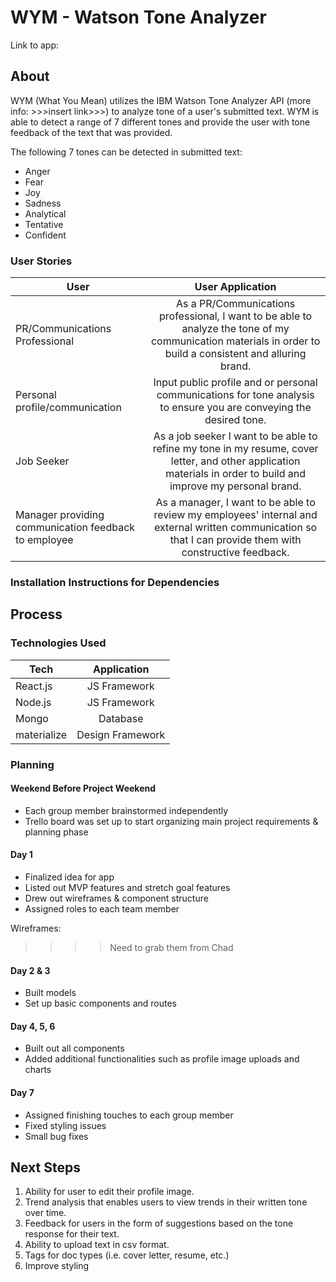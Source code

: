 # WYM - Watson Tone Analyzer

Link to app:

## About

WYM (What You Mean) utilizes the IBM Watson Tone Analyzer API (more info: >>>insert link>>>) to analyze tone of a user's submitted text. WYM is able to detect a range of 7 different tones and provide the user with tone feedback of the text that was provided.

The following 7 tones can be detected in submitted text:
* Anger
* Fear
* Joy
* Sadness
* Analytical
* Tentative
* Confident

### User Stories

| User        | User Application  |        
| ------------|:------------:|
| PR/Communications Professional   | As a PR/Communications professional, I want to be able to analyze the tone of my communication materials in order to build a consistent and alluring brand. |
| Personal profile/communication    | Input public profile and or personal communications for tone analysis to ensure you are conveying the desired tone. |
| Job Seeker       | As a job seeker I want to be able to refine my tone in my resume, cover letter, and other application materials in order to build and improve my personal brand.     |  
| Manager providing communication feedback to employee       | As a manager, I want to be able to review my employees' internal and external written communication so that I can provide them with constructive feedback.    |   


### Installation Instructions for Dependencies

## Process

### Technologies Used

| Tech        | Application  |        
| ------------|:------------:|
| React.js    | JS Framework    |
| Node.js     | JS Framework    |
| Mongo       | Database        |  
| materialize | Design Framework|


### Planning

#### Weekend Before Project Weekend

* Each group member brainstormed independently
* Trello board was set up to start organizing main project requirements & planning phase

#### Day 1

* Finalized idea for app
* Listed out MVP features and stretch goal features
* Drew out wireframes & component structure
* Assigned roles to each team member

Wireframes:

>>>>Need to grab them from Chad

#### Day 2 & 3

* Built models
* Set up basic components and routes

#### Day 4, 5, 6

* Built out all components
* Added additional functionalities such as profile image uploads and charts

#### Day 7

* Assigned finishing touches to each group member
* Fixed styling issues
* Small bug fixes

## Next Steps

1. Ability for user to edit their profile image.
2. Trend analysis that enables users to view trends in their written tone over time.
3. Feedback for users in the form of suggestions based on the tone response for their text.
4. Ability to upload text in csv format.
5. Tags for doc types (i.e. cover letter, resume, etc.)
6. Improve styling
